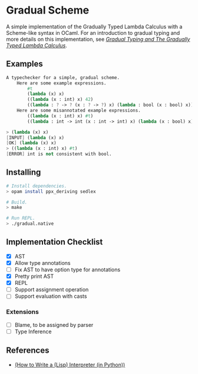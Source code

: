 # Gradual Scheme

A simple implementation of the Gradually Typed Lambda Calculus with a Scheme-like syntax in OCaml. For an introduction to gradual typing and more details on this implementation, see _[Gradual Typing and The Gradually Typed Lambda Calculus](https://stace.dev/static/gradual-typing-e034014d3c4358b7745a06490939788f.pdf)_.

## Examples

```scheme
A typechecker for a simple, gradual scheme.
    Here are some example expressions.
        #t
        (lambda (x) x)
        ((lambda (x : int) x) 42)
        ((lambda : ? -> ? (x : ? -> ?) x) (lambda : bool (x : bool) x))
    Here are some misannotated example expressions.
        ((lambda (x : int) x) #t)
        ((lambda : int -> int (x : int -> int) x) (lambda (x : bool) x))

> (lambda (x) x)
[INPUT] (lambda (x) x)
[OK] (lambda (x) x)
> ((lambda (x : int) x) #t)
[ERROR] int is not consistent with bool.
```

## Installing

```bash
# Install dependencies.
> opam install ppx_deriving sedlex

# Build.
> make

# Run REPL.
> ./gradual.native
```


## Implementation Checklist

- [x] AST
- [x] Allow type annotations
- [ ] Fix AST to have option type for annotations
- [x] Pretty print AST
- [x] REPL
- [ ] Support assignment operation
- [ ] Support evaluation with casts

### Extensions

- [ ] Blame, to be assigned by parser
- [ ] Type Inference

## References

- [(How to Write a (Lisp) Interpreter (in Python))](http://norvig.com/lispy.html)
